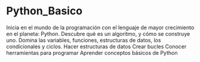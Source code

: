 # Python_Basico
Inicia en el mundo de la programación con el lenguaje de mayor crecimiento en el planeta: Python. Descubre qué es un algoritmo, y cómo se construye uno. Domina las variables, funciones, estructuras de datos, los condicionales y ciclos.  Hacer estructuras de datos Crear bucles Conocer herramientas para programar Aprender conceptos básicos de Python
